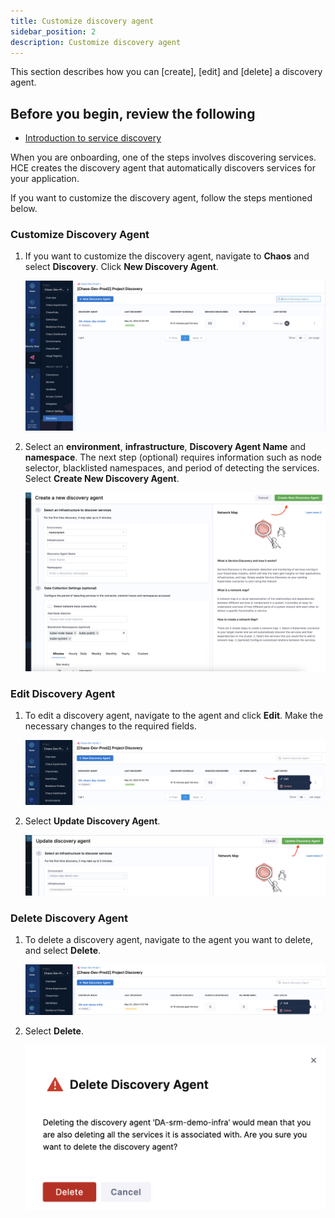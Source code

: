```yaml
---
title: Customize discovery agent
sidebar_position: 2
description: Customize discovery agent
---
```


This section describes how you can [create], [edit] and [delete] a discovery agent.

## Before you begin, review the following

- [Introduction to service discovery](/docs/chaos-engineering/features/service-discovery/intro-service-discovery.md)

When you are onboarding, one of the steps involves discovering services. HCE creates the discovery agent that automatically discovers services for your application.

If you want to customize the discovery agent, follow the steps mentioned below.

### Customize Discovery Agent

1. If you want to customize the discovery agent, navigate to **Chaos** and select **Discovery**. Click **New Discovery Agent**.

    ![](./static/usage/discovery.png)

2. Select an **environment**, **infrastructure**, **Discovery Agent Name** and **namespace**. The next step (optional) requires information such as node selector, blacklisted namespaces, and period of detecting the services. Select **Create New Discovery Agent**.

    ![](./static/usage/add-details-discovery.png)

### Edit Discovery Agent

1. To edit a discovery agent, navigate to the agent and click **Edit**. Make the necessary changes to the required fields.

    ![](./static/usage/edit-dis-agent-1.png)

2. Select **Update Discovery Agent**.

    ![](./static/usage/edit-details-discovery.png)

### Delete Discovery Agent

1. To delete a discovery agent, navigate to the agent you want to delete, and select **Delete**.

    ![](./static/usage/delete-1.png)

2. Select **Delete**.

    ![](./static/usage/confirm-2.png)
